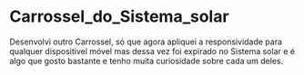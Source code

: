 # Carrossel_do_Sistema_solar
Desenvolvi outro Carrossel, só que agora apliquei a responsividade para qualquer dispositivel móvel mas dessa vez foi expirado no Sistema solar e é algo que gosto bastante e tenho muita curiosidade sobre cada um deles.
